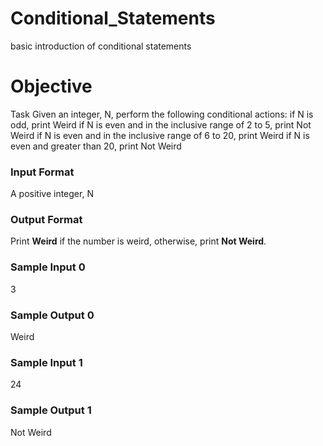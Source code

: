 # Conditional_Statements
basic introduction of conditional statements

# Objective 
Task 
Given an integer, N, perform the following conditional actions:
if N is odd, print Weird
if N is even and in the inclusive range of 2 to 5, print Not Weird
if N is even and in the inclusive range of 6 to 20, print Weird
if N is even and greater than 20, print Not Weird

### Input Format
A positive integer, N

### Output Format
Print **Weird** if the number is weird, otherwise, print **Not Weird**.

### Sample Input 0
3

### Sample Output 0
Weird

### Sample Input 1
24

### Sample Output 1
Not Weird
